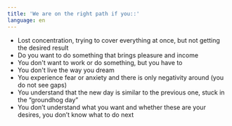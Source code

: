 ```yaml
---
title: 'We are on the right path if you::'
language: en
---
```


<ul>
    <li><span>Lost concentration,</span> trying to cover everything at once, but not getting the desired result</li>
    <li>Do you want to do something that brings <span>pleasure and income</span></li>
    <li><span>You don't want to work</span> or do something, but you have to</li>
    <li><span>You don't live the way</span> you dream</li>
    <li><span>You experience fear or anxiety</span> and there is only negativity around (you do not see gaps)</li>
    <li>You understand that the new day is similar to the previous one, <span>stuck in the “groundhog day”</span></li>
    <li><span>You don’t understand what you want</span> and whether these are your desires, you don’t know what to do next</li>
</ul>
